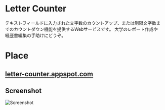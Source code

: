 # Letter Counter
テキストフィールドに入力された文字数のカウントアップ、または制限文字数までのカウントダウン機能を提供するWebサービスです。
大学のレポート作成や経歴書編集の手助けにどうぞ。

# Place
## [letter-counter.appspot.com][url]

## Screenshot
![Screenshot](https://raw.github.com/perforb/letter-counter/master/screenshot.png "screenshot")

[url]:http://letter-counter.appspot.com
